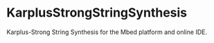 # KarplusStrongStringSynthesis
Karplus-Strong String Synthesis for the Mbed platform and online IDE.
